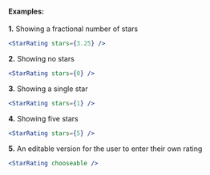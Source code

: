 #### Examples:

__1.__ Showing a fractional number of stars
```jsx
<StarRating stars={3.25} />
```

__2.__ Showing no stars
```jsx
<StarRating stars={0} />
```

__3.__ Showing a single star
```jsx
<StarRating stars={1} />
```

__4.__ Showing five stars
```jsx
<StarRating stars={5} />
```

__5.__ An editable version for the user to enter their own rating
```jsx
<StarRating chooseable />
```